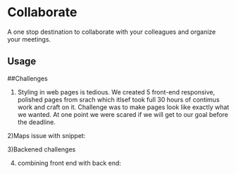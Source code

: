 # Collaborate
A one stop destination to collaborate with your colleagues and organize your meetings.

## Usage

##Challenges
1) Styling in web pages is tedious. We created 5 front-end responsive, polished pages from srach which itlsef took full 30 hours of contimus work and craft on it. Challenge was to make pages look like exactly what we wanted. At one point we were scared if we will get to our goal before the deadline.

2)Maps issue with snippet:

3)Backened challenges

4) combining front end with back end: 
